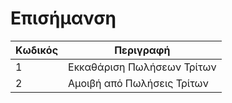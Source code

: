 # Επισήμανση

| Κωδικός | Περιγραφή                  |
|---------|----------------------------|
| 1       | Εκκαθάριση Πωλήσεων Τρίτων |
| 2       | Αμοιβή από Πωλήσεις Τρίτων |
